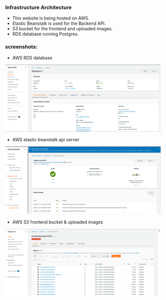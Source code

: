 ### Infrastructure Architecture

* This website is being hosted on AWS.
* Elastic Beanstalk is used for the Backend API.
* S3 bucket for the frontend and uploaded images.
* RDS database running Postgres.



### screenshots:

* AWS RDS database

![aws - RDS](screenshots/RDS-database.png)



* AWS elastic beanstalk api server

![elacstic beanstalk - udagramapi-env](screenshots/Elastic%20Beanstalk.png)


* AWS S3 frontend bucket & uploaded images

![S3 bucket](screenshots/S3%20bucket.png)